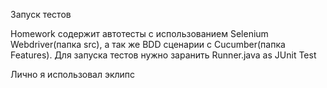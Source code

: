 Запуск тестов 

Homework содержит автотесты с использованием Selenium Webdriver(папка src), а так же BDD сценарии с Cucumber(папка Features).
Для запуска тестов нужно заранить Runner.java as JUnit Test

Лично я использовал эклипс 
